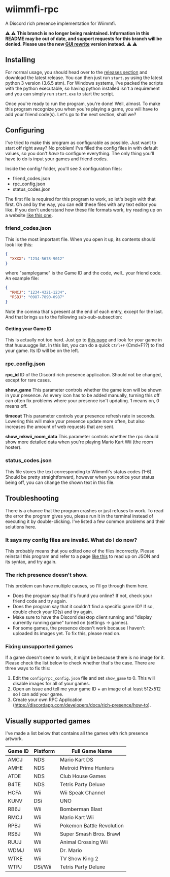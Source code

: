 # wiimmfi-rpc
A Discord rich presence implementation for Wiimmfi.

:warning: :warning: **This branch is no longer being maintained. Information in this README may be out of date, and support requests for this branch will be denied. Please use the new [GUI rewrite](https://github.com/DismissedGuy/wiimmfi-rpc/tree/master) version instead.** :warning: :warning:

## Installing
For normal usage, you should head over to the [releases section](https://github.com/DismissedGuy/wiimmfi-rpc/releases) and download the latest release. You can then just run `start.py` using the latest python 3 version (3.6.5 atm).
For Windows systems, I've packed the scripts with the python executable, so having python installed isn't a requirement and you can simply run `start.exe` to start the script.

Once you're ready to run the program, you're done! Well, almost. To make this program recognize you when you're playing a game, you will have to add your friend code(s). Let's go to the next section, shall we?

## Configuring
I've tried to make this program as configurable as possible. Just want to start off right away? No problem! I've filled the config files in with default values, so you don't _have_ to configure everything. The only thing you'll have to do is input your games and friend codes.

Inside the config/ folder, you'll see 3 configuration files:
* friend_codes.json
* rpc_config.json
* status_codes.json

The first file is required for this program to work, so let's begin with that first. Oh and by the way, you can edit these files with any text editor you like. If you don't understand how these file formats work, try reading up on a website [like this one](https://www.tutorialspoint.com/json/json_syntax.htm).

### friend_codes.json
This is the most important file. When you open it up, its contents should look like this:
```json
{
  "XXXX": "1234-5678-9012"
}
```
where "samplegame" is the Game ID and the code, well.. your friend code.
An example file:
```json
{
  "RMCJ": "1234-4321-1234",
  "RSBJ": "0987-7890-0987"
}
```
Note the comma that's present at the end of each entry, except for the last.
And that brings us to the following sub-sub-subsection:

#### Getting your Game ID
This is actually not too hard. Just go to [this page](https://wiimmfi.de/stat?m=25) and look for your game in that huuuuugge list. In this list, you can do a quick `Ctrl+F` (Cmd+F??) to find your game. Its ID will be on the left.

### rpc_config.json
**rpc_id**
ID of the Discord rich presence application. Should not be changed, except for rare cases.

**show_game**
This parameter controls whether the game icon will be shown in your presence.
As every icon has to be added manually, turning this off can often fix problems where your presence isn't updating.
1 means on, 0 means off.

**timeout**
This parameter controls your presence refresh rate in seconds.
Lowering this will make your presence update more often, but also increases the amount of web requests that are sent.

**show_mkwii_room_data**
This parameter controls whether the rpc should show more detailed data when you're playing Mario Kart Wii (the room hoster).

### status_codes.json
This file stores the text corresponding to Wiimmfi's status codes (1-6).
Should be pretty straightforward, however when you notice your status being off, you can change the shown text in this file.

## Troubleshooting
There is a chance that the program crashes or just refuses to work. To read the error the program gives you, please run it in the terminal instead of executing it by double-clicking. I've listed a few common problems and their solutions here.

### It says my config files are invalid. What do I do now?
This probably means that you edited one of the files incorrectly. Please reinstall this program and refer to a page [like this](https://www.tutorialspoint.com/json/json_syntax.htm) to read up on JSON and its syntax, and try again.

### The rich presence doesn't show.
This problem can have multiple causes, so I'll go through them here.
- Does the program say that it's found you online? If not, check your friend code and try again.
- Does the program say that it couldn't find a specific game ID? If so, double check your ID(s) and try again.
- Make sure to have the Discord desktop client running and "display currently running game" turned on (settings -> games).
- For some games, the presence doesn't work because I haven't uploaded its images yet. To fix this, please read on.

### Fixing unsupported games
If a game doesn't seem to work, it might be because there is no image for it. Please check the list below to check whether that's the case. There are three ways to fix this:
1. Edit the `config/rpc_config.json` file and set `show_game` to 0. This will disable images for all of your games.
2. Open an issue and tell me your game ID + an image of at least 512x512 so I can add your game.
3. Create your own RPC Application (https://discordapp.com/developers/docs/rich-presence/how-to).

## Visually supported games
I've made a list below that contains all the games with rich presence artwork.

| Game ID | Platform | Full Game Name            |
|---------|----------|---------------------------|
| AMCJ    | NDS      | Mario Kart DS             |
| AMHE    | NDS      | Metroid Prime Hunters     |
| ATDE    | NDS      | Club House Games          |
| B4TE    | NDS      | Tetris Party Deluxe       |
| HCFA    | Wii      | Wii Speak Channel         |
| KUNV    | DSi      | UNO                       |
| RB6J    | Wii      | Bomberman Blast           |
| RMCJ    | Wii      | Mario Kart Wii            |
| RPBJ    | Wii      | Pokemon Battle Revolution |
| RSBJ    | Wii      | Super Smash Bros. Brawl   |
| RUUJ    | Wii      | Animal Crossing Wii       |
| WDMJ    | Wii      | Dr. Mario                 |
| WTKE    | Wii      | TV Show King 2            |
| WTPJ    | DSi/Wii  | Tetris Party Deluxe       |
